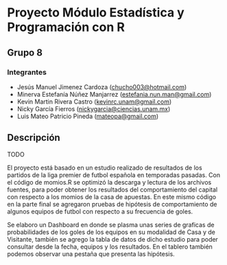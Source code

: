 # Proyecto Módulo Estadística y Programación con R

## Grupo 8

### Integrantes
- Jesús Manuel Jimenez Cardoza (chucho003@hotmail.com)
- Minerva Estefanía Núñez Manjarrez (estefania.nun.man@gmail.com)
- Kevin Martin Rivera Castro (kevinrc.unam@gmail.com)
- Nicky García Fierros (nickygarcia@ciencias.unam.mx)
- Luis Mateo Patricio Pineda (mateopa@gmail.com)

## Descripción

TODO

El proyecto está basado en un estudio realizado de resultados de los partidos de la liga premier de futbol española en temporadas pasadas.
Con el código de momios.R se optimizó la descarga y lectura de los archivos fuentes, para poder obtener los resultados del comportamiento del capital con respecto a los momios de la casa de apuestas.
En este mismo código en la parte final se agregaron pruebas de hipótesis de comportamiento de algunos equipos de futbol con respecto a su frecuencia de goles.

Se elaboro un Dashboard en donde se plasma unas series de graficas de probabilidades de los goles de los equipos en su modalidad de Casa y de Visitante, también se agrego la tabla de datos de dicho estudio para poder consultar desde la fecha, equipos y los resultados. En el tablero también podemos observar una pestaña que presenta las hipótesis.

